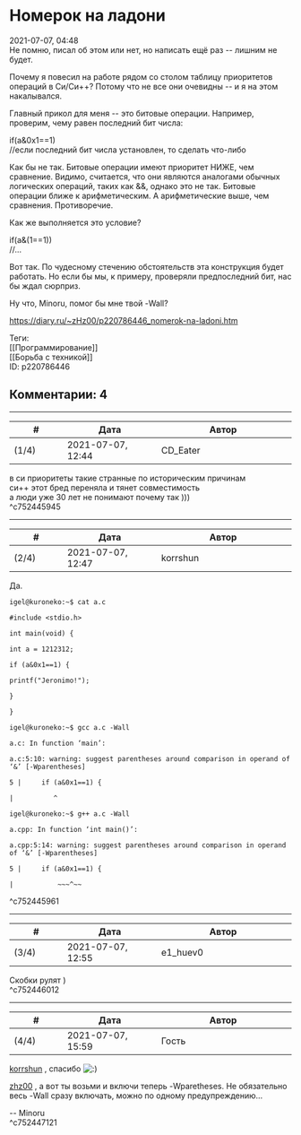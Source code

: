 Номерок на ладони
=================

  
2021-07-07, 04:48  
 Не помню, писал об этом или нет, но написать ещё раз -- лишним не будет.   
   
 Почему я повесил на работе рядом со столом таблицу приоритетов операций в Си/Си++? Потому что не все они очевидны -- и я на этом накалывался.   
   
 Главный прикол для меня -- это битовые операции. Например, проверим, чему равен последний бит числа:   
   
 if(a&0x1==1)   
 //если последний бит числа установлен, то сделать что-либо   
   
 Как бы не так. Битовые операции имеют приоритет НИЖЕ, чем сравнение. Видимо, считается, что они являются аналогами обычных логических операций, таких как &&, однако это не так. Битовые операции ближе к арифметическим. А арифметические выше, чем сравнения. Противоречие.   
   
 Как же выполняется это условие?   
   
 if(a&(1==1))   
 //...   
   
 Вот так. По чудесному стечению обстоятельств эта конструкция будет работать. Но если бы мы, к примеру, проверяли предпоследний бит, нас бы ждал сюрприз.   
   
 Ну что, Minoru, помог бы мне твой -Wall?   
  
<https://diary.ru/~zHz00/p220786446_nomerok-na-ladoni.htm>  
  
Теги:  
[[Программирование]]  
[[Борьба с техникой]]  
ID: p220786446  


Комментарии: 4
--------------

  


---



|         #         |              Дата              |                     Автор                     |           ID           |
| --- | --- | --- | --- |
| (1/4) | 2021-07-07, 12:44 | CD\_Eater | c752445945 |

  
 в си приоритеты такие странные по историческим причинам   
 си++ этот бред переняла и тянет совместимость   
 а люди уже 30 лет не понимают почему так )))   
 ^c752445945

---



|         #         |              Дата              |                     Автор                     |           ID           |
| --- | --- | --- | --- |
| (2/4) | 2021-07-07, 12:47 | korrshun | c752445961 |

  
 Да.   
   
   `igel@kuroneko:~$ cat a.c`   
   
  `#include <stdio.h>`   
 

   
   `int main(void) {`   
   
  `int a = 1212312;`   
   
  `if (a&0x1==1) {`   
   
  `printf("Jeronimo!");`   
   
  `}`   
 

   
   `}`   
 

   
  `igel@kuroneko:~$ gcc a.c -Wall`   
   
  `a.c: In function ‘main’:`   
   
  `a.c:5:10: warning: suggest parentheses around comparison in operand of ‘&’ [-Wparentheses]`   
   
  `5 |     if (a&0x1==1) {`   
   
  `|          ^`   
   
   
  `igel@kuroneko:~$ g++ a.c -Wall`   
   
  `a.cpp: In function ‘int main()’:`   
   
  `a.cpp:5:14: warning: suggest parentheses around comparison in operand of ‘&’ [-Wparentheses]`   
   
  `5 |     if (a&0x1==1) {`   
   
  `|           ~~~^~~`   
   
 ^c752445961

---



|         #         |              Дата              |                     Автор                     |           ID           |
| --- | --- | --- | --- |
| (3/4) | 2021-07-07, 12:55 | e1\_huev0 | c752446012 |

  
 Скобки рулят )   
 ^c752446012

---



|         #         |              Дата              |                     Автор                     |           ID           |
| --- | --- | --- | --- |
| (4/4) | 2021-07-07, 15:59 | Гость | c752447121 |

  
  [korrshun](https://Igel-kun.diary.ru "kimi wo shiranai monogatari")  , спасибо ![:)](/picture/3.gif)   
   
  [zhz00](https://zHz00.diary.ru "Untitled")  , а вот ты возьми и включи теперь -Wparetheses. Не обязательно весь -Wall сразу включать, можно по одному предупреждению…   
   
 -- Minoru   
 ^c752447121